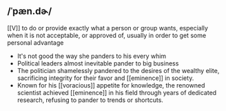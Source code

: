 ## /ˈpæn.dɚ/ 
[[V]]
to do or provide exactly what a person or group wants, especially when it is not acceptable, or approved of, usually in order to get some personal advantage

- It's not good the way she panders to his every whim
- Political leaders almost inevitable pander to big business
- The politician shamelessly pandered to the desires of the wealthy elite, sacrificing integrity for their favor and [[eminence]] in society.
- Known for his [[voracious]] appetite for knowledge, the renowned scientist achieved [[eminence]] in his field through years of dedicated research, refusing to pander to trends or shortcuts.